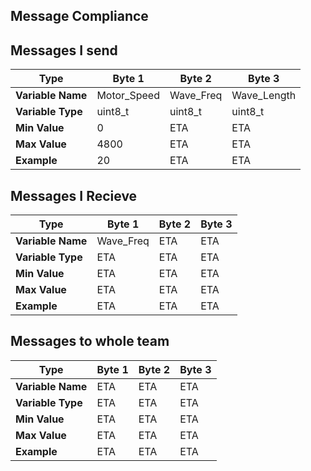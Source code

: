 ## Message Compliance

## Messages I send
| **Type**         | **Byte 1** | **Byte 2** | **Byte 3** |
|------------------|-------------|-------------|-------------|
| **Variable Name** | Motor_Speed          | Wave_Freq          | Wave_Length          |
| **Variable Type** | uint8_t          | uint8_t         | uint8_t          |
| **Min Value**      | 0          | ETA          | ETA          |
| **Max Value**      | 4800          | ETA          | ETA          |
| **Example**        | 20          | ETA          | ETA          |

## Messages I Recieve 

| **Type**         | **Byte 1** | **Byte 2** | **Byte 3** |
|------------------|-------------|-------------|-------------|
| **Variable Name** | Wave_Freq          | ETA          | ETA          |
| **Variable Type** | ETA          | ETA          | ETA          |
| **Min Value**      | ETA          | ETA          | ETA          |
| **Max Value**      | ETA          | ETA          | ETA          |
| **Example**        | ETA          | ETA          | ETA          |

## Messages to whole team

| **Type**         | **Byte 1** | **Byte 2** | **Byte 3** |
|------------------|-------------|-------------|-------------|
| **Variable Name** | ETA          | ETA          | ETA          |
| **Variable Type** | ETA          | ETA          | ETA          |
| **Min Value**      | ETA          | ETA          | ETA          |
| **Max Value**      | ETA          | ETA          | ETA          |
| **Example**        | ETA          | ETA          | ETA          |
